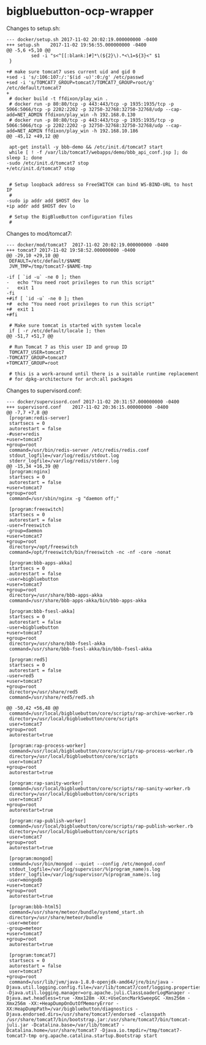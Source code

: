 # bigbluebutton-ocp-wrapper

Changes to setup.sh:

    --- docker/setup.sh	2017-11-02 20:02:19.000000000 -0400
    +++ setup.sh	2017-11-02 19:56:55.000000000 -0400
    @@ -5,6 +5,10 @@
             sed -i "s<^[[:blank:]#]*\(${2}\).*<\1=${3}<" $1
     }
     
    +# make sure tomcat7 uses current uid and gid 0
    +sed -i 's/:106:107:/:'$(id -u)':0:/g' /etc/passwd
    +sed -i 's/TOMCAT7_GROUP=tomcat7/TOMCAT7_GROUP=root/g' /etc/default/tomcat7
    +
     # docker build -t ffdixon/play_win .
     # docker run -p 80:80/tcp -p 443:443/tcp -p 1935:1935/tcp -p 5066:5066/tcp -p 2202:2202 -p 32750-32768:32750-32768/udp --cap-add=NET_ADMIN ffdixon/play_win -h 192.168.0.130
     # docker run -p 80:80/tcp -p 443:443/tcp -p 1935:1935/tcp -p 5066:5066/tcp -p 2202:2202 -p 32750-32768:32750-32768/udp --cap-add=NET_ADMIN ffdixon/play_win -h 192.168.10.186
    @@ -45,12 +49,12 @@
     
     apt-get install -y bbb-demo && /etc/init.d/tomcat7 start
     while [ ! -f /var/lib/tomcat7/webapps/demo/bbb_api_conf.jsp ]; do sleep 1; done
    -sudo /etc/init.d/tomcat7 stop
    +/etc/init.d/tomcat7 stop
     
     
     # Setup loopback address so FreeSWITCH can bind WS-BIND-URL to host IP
     #
    -sudo ip addr add $HOST dev lo
    +ip addr add $HOST dev lo
     
     # Setup the BigBlueButton configuration files
     #

Changes to mod/tomcat7:

    --- docker/mod/tomcat7	2017-11-02 20:02:19.000000000 -0400
    +++ tomcat7	2017-11-02 19:58:52.000000000 -0400
    @@ -29,10 +29,10 @@
     DEFAULT=/etc/default/$NAME
     JVM_TMP=/tmp/tomcat7-$NAME-tmp
     
    -if [ `id -u` -ne 0 ]; then
    -	echo "You need root privileges to run this script"
    -	exit 1
    -fi
    +#if [ `id -u` -ne 0 ]; then
    +#	echo "You need root privileges to run this script"
    +#	exit 1
    +#fi
      
     # Make sure tomcat is started with system locale
     if [ -r /etc/default/locale ]; then
    @@ -51,7 +51,7 @@
     
     # Run Tomcat 7 as this user ID and group ID
     TOMCAT7_USER=tomcat7
    -TOMCAT7_GROUP=tomcat7
    +TOMCAT7_GROUP=root
     
     # this is a work-around until there is a suitable runtime replacement 
     # for dpkg-architecture for arch:all packages

Changes to supervisord.conf:

    --- docker/supervisord.conf	2017-11-02 20:31:57.000000000 -0400
    +++ supervisord.conf	2017-11-02 20:36:15.000000000 -0400
    @@ -7,7 +7,8 @@
     [program:redis-server]
     startsecs = 0
     autorestart = false
    -#user=redis
    +user=tomcat7
    +group=root
     command=/usr/bin/redis-server /etc/redis/redis.conf
     stdout_logfile=/var/log/redis/stdout.log
     stderr_logfile=/var/log/redis/stderr.log
    @@ -15,34 +16,39 @@
     [program:nginx]
     startsecs = 0
     autorestart = false
    +user=tomcat7
    +group=root
     command=/usr/sbin/nginx -g "daemon off;"
     
     [program:freeswitch]
     startsecs = 0
     autorestart = false
    -user=freeswitch
    -group=daemon
    +user=tomcat7
    +group=root
     directory=/opt/freeswitch
     command=/opt/freeswitch/bin/freeswitch -nc -nf -core -nonat
     
     [program:bbb-apps-akka]
     startsecs = 0
     autorestart = false
    -user=bigbluebutton
    +user=tomcat7
    +group=root
     directory=/usr/share/bbb-apps-akka
     command=/usr/share/bbb-apps-akka/bin/bbb-apps-akka
     
     [program:bbb-fsesl-akka]
     startsecs = 0
     autorestart = false
    -user=bigbluebutton
    +user=tomcat7
    +group=root
     directory=/usr/share/bbb-fsesl-akka
     command=/usr/share/bbb-fsesl-akka/bin/bbb-fsesl-akka
     
     [program:red5]
     startsecs = 0
     autorestart = false
    -user=red5
    +user=tomcat7
    +group=root
     directory=/usr/share/red5
     command=/usr/share/red5/red5.sh
     
    @@ -50,42 +56,48 @@
     command=/usr/local/bigbluebutton/core/scripts/rap-archive-worker.rb
     directory=/usr/local/bigbluebutton/core/scripts
     user=tomcat7
    +group=root
     autorestart=true
     
     [program:rap-process-worker]
     command=/usr/local/bigbluebutton/core/scripts/rap-process-worker.rb
     directory=/usr/local/bigbluebutton/core/scripts
     user=tomcat7
    +group=root
     autorestart=true
     
     [program:rap-sanity-worker]
     command=/usr/local/bigbluebutton/core/scripts/rap-sanity-worker.rb
     directory=/usr/local/bigbluebutton/core/scripts
     user=tomcat7
    +group=root
     autorestart=true
     
     [program:rap-publish-worker]
     command=/usr/local/bigbluebutton/core/scripts/rap-publish-worker.rb 
     directory=/usr/local/bigbluebutton/core/scripts
     user=tomcat7
    +group=root
     autorestart=true
     
     [program:mongod]
     command=/usr/bin/mongod --quiet --config /etc/mongod.conf
     stdout_logfile=/var/log/supervisor/%(program_name)s.log
     stderr_logfile=/var/log/supervisor/%(program_name)s.log
    -user=mongodb
    +user=tomcat7
    +group=root
     autorestart=true
     
     [program:bbb-html5]
     command=/usr/share/meteor/bundle/systemd_start.sh
     directory=/usr/share/meteor/bundle
    -user=meteor
    -group=meteor
    +user=tomcat7
    +group=root
     autorestart=true
     
     [program:tomcat7]
     startsecs = 0
     autorestart = false
     user=tomcat7
    +group=root
     command=/usr/lib/jvm/java-1.8.0-openjdk-amd64/jre/bin/java -Djava.util.logging.config.file=/var/lib/tomcat7/conf/logging.properties -Djava.util.logging.manager=org.apache.juli.ClassLoaderLogManager -Djava.awt.headless=true -Xmx128m -XX:+UseConcMarkSweepGC -Xms256m -Xmx256m -XX:+HeapDumpOnOutOfMemoryError -XX:HeapDumpPath=/var/bigbluebutton/diagnostics -Djava.endorsed.dirs=/usr/share/tomcat7/endorsed -classpath /usr/share/tomcat7/bin/bootstrap.jar:/usr/share/tomcat7/bin/tomcat-juli.jar -Dcatalina.base=/var/lib/tomcat7 -Dcatalina.home=/usr/share/tomcat7 -Djava.io.tmpdir=/tmp/tomcat7-tomcat7-tmp org.apache.catalina.startup.Bootstrap start
